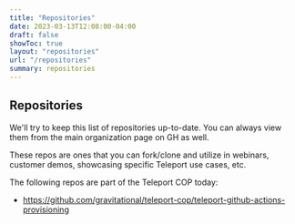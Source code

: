 ```yaml
---
title: "Repositories"
date: 2023-03-13T12:08:00-04:00
draft: false
showToc: true
layout: "repositories"
url: "/repositories"
summary: repositories
---
```


## Repositories

We'll try to keep this list of repositories up-to-date. You can always view them from the main organization page on GH as well.

These repos are ones that you can fork/clone and utilize in webinars, customer demos, showcasing specific Teleport use cases, etc.

The following repos are part of the Teleport COP today:

* https://github.com/gravitational/teleport-cop/teleport-github-actions-provisioning
